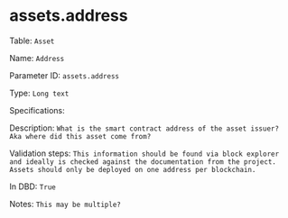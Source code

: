 # assets.address

Table: ```Asset```

Name: ```Address```

Parameter ID: ```assets.address```

Type: ```Long text```

Specifications: 

Description: ```What is the smart contract address of the asset issuer? Aka where did this asset come from?```

Validation steps: ```This information should be found via block explorer and ideally is checked against the documentation from the project. Assets should only be deployed on one address per blockchain. ```

In DBD: ```True```

Notes: ```This may be multiple? ```

